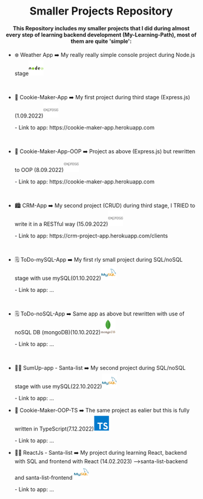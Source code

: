 <h1 align="center">Smaller Projects Repository</h1>
<h4 align="center">This Repository includes my smaller projects that I did during almost every step of learning backend development (My-Learning-Path), most of them are quite 'simple':
</h4>

- <p>❄️ Weather App ➡️ My really really simple console project during Node.js stage<img src="https://raw.githubusercontent.com/devicons/devicon/master/icons/nodejs/nodejs-original-wordmark.svg" alt="nodejs" width="40" height="40"/></p>
    <br>
- <p>🍪 Cookie-Maker-App ➡️ My first project during third stage (Express.js) (1.09.2022)<img src="https://raw.githubusercontent.com/devicons/devicon/master/icons/express/express-original-wordmark.svg" alt="express" width="40" height="40"/></p>
    <p>- Link to app: https://cookie-maker-app.herokuapp.com</p>
    <br>
- <p>🍪 Cookie-Maker-App-OOP ➡️ Project as above (Express.js) but rewritten to OOP (8.09.2022)<img src="https://raw.githubusercontent.com/devicons/devicon/master/icons/express/express-original-wordmark.svg" alt="express" width="40" height="40"/></p>
    <p>- Link to app: https://cookie-maker-app.herokuapp.com</p>
    <br>
- <p>🏙 CRM-App ➡️ My second project (CRUD) during third stage, I TRIED to write it in a RESTful way (15.09.2022)<img src="https://raw.githubusercontent.com/devicons/devicon/master/icons/express/express-original-wordmark.svg" alt="express" width="40" height="40"/></p>
    <p>- Link to app: https://crm-project-app.herokuapp.com/clients</p>
    <br>
- <p>🗒 ToDo-mySQL-App ➡️ My first rly small project during SQL/noSQL stage with use mySQL(01.10.2022)<img src="https://raw.githubusercontent.com/devicons/devicon/master/icons/mysql/mysql-original-wordmark.svg" alt="mysql" width="40" height="40"/></p>
    <p>- Link to app: ...</p>   
    <br>
- <p>🗒 ToDo-noSQL-App ➡️ Same app as above but rewritten with use of noSQL DB (mongoDB)(10.10.2022)<img src="https://raw.githubusercontent.com/devicons/devicon/master/icons/mongodb/mongodb-original-wordmark.svg" alt="mongodb" width="40" height="40"/></p>
    <p>- Link to app: ...</p>   
    <br>
- <p>🎅🏻 SumUp-app - Santa-list ➡️ My second project during SQL/noSQL stage with use mySQL(22.10.2022)<img src="https://raw.githubusercontent.com/devicons/devicon/master/icons/mysql/mysql-original-wordmark.svg" alt="mysql" width="40" height="40"/></p>
    <p>- Link to app: ...</p>
- <p>🍪 Cookie-Maker-OOP-TS ➡️ The same project as ealier but this is fully written in TypeScript(7.12.2022)<img src="https://raw.githubusercontent.com/devicons/devicon/master/icons/typescript/typescript-original.svg" alt="mysql" width="40" height="40"/></p>
    <p>- Link to app: ...</p>
- <p>🎅🏻 ReactJs - Santa-list ➡️ My project during learning React, backend with SQL and frontend with React (14.02.2023) -->santa-list-backend and santa-list-frontend <img src="https://raw.githubusercontent.com/devicons/devicon/master/icons/mysql/mysql-original-wordmark.svg" alt="mysql" width="40" height="40"/></p>
    <p>- Link to app: ...</p>

